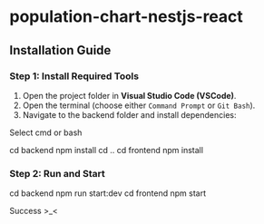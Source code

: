 # population-chart-nestjs-react

## Installation Guide

### Step 1: Install Required Tools

1. Open the project folder in **Visual Studio Code (VSCode)**.
2. Open the terminal (choose either `Command Prompt` or `Git Bash`).
3. Navigate to the backend folder and install dependencies:

Select cmd or bash

cd backend
npm install
cd ..
cd frontend
npm install

### Step 2: Run and Start

cd backend
npm run start:dev
cd frontend
npm start

Success >_<
  
